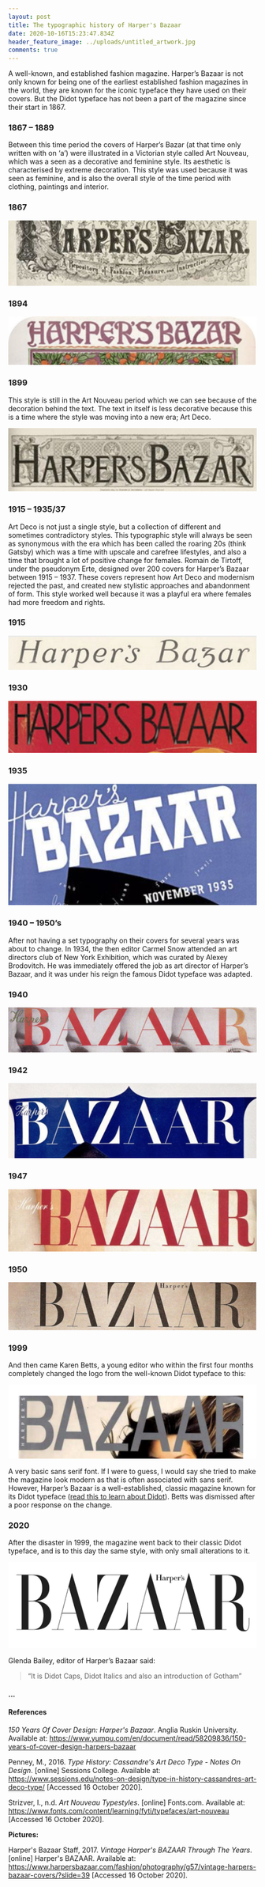 ```yaml
---
layout: post
title: The typographic history of Harper's Bazaar
date: 2020-10-16T15:23:47.834Z
header_feature_image: ../uploads/untitled_artwork.jpg
comments: true
---
```

A well-known, and established fashion magazine. Harper’s Bazaar is not only known for being one of the earliest established fashion magazines in the world, they are known for the iconic typeface they have used on their covers. But the Didot typeface has not been a part of the magazine since their start in 1867.

### **1867 – 1889**

Between this time period the covers of Harper’s Bazar (at that time only written with on ‘a’) were illustrated in a Victorian style called Art Nouveau, which was a seen as a decorative and feminine style. Its aesthetic is characterised by extreme decoration. This style was used because it was seen as feminine, and is also the overall style of the time period with clothing, paintings and interior.

### **1867**

![](../uploads/1867.png)

### **1894**

![](../uploads/1894.png)

### **1899**

This style is still in the Art Nouveau period which we can see because of the decoration behind the text. The text in itself is less decorative because this is a time where the style was moving into a new era; Art Deco.

![](../uploads/1899.png)

### **1915 – 1935/37**

Art Deco is not just a single style, but a collection of different and sometimes contradictory styles. This typographic style will always be seen as synonymous with the era which has been called the roaring 20s (think Gatsby) which was a time with upscale and carefree lifestyles, and also a time that brought a lot of positive change for females. Romain de Tirtoff, under the pseudonym Erte, designed over 200 covers for Harper’s Bazaar between 1915 – 1937. These covers represent how Art Deco and modernism rejected the past, and created new stylistic approaches and abandonment of form. This style worked well because it was a playful era where females had more freedom and rights.

### **1915**

![](../uploads/1915.png)

### **1930**

![](../uploads/1930.png)

### **1935**

![](../uploads/1935.png)

### **1940 – 1950’s**

After not having a set typography on their covers for several years was about to change. In 1934, the then editor Carmel Snow attended an art directors club of New York Exhibition, which was curated by Alexey Brodovitch. He was immediately offered the job as art director of Harper’s Bazaar, and it was under his reign the famous Didot typeface was adapted.

### **1940**

![](../uploads/1940.png)

### **1942**

![](../uploads/1942.png)

### **1947**

![](../uploads/1947.png)

### **1950**

![](../uploads/1950.png)

### **1999**

And then came Karen Betts, a young editor who within the first four months completely changed the logo from the well-known Didot typeface to this:

![](../uploads/karen-betts.png)

A very basic sans serif font. If I were to guess, I would say she tried to make the magazine look modern as that is often associated with sans serif. However, Harper’s Bazaar is a well-established, classic magazine known for its Didot typeface ([read this to learn about Didot](https://fashionable-letters.netlify.app/2020/10/10/didone-the-ultimate-fashion-typography/)). Betts was dismissed after a poor response on the change.

### **2020**

After the disaster in 1999, the magazine went back to their classic Didot typeface, and is to this day the same style, with only small alterations to it.

![](../uploads/1200px-harper-s_bazaar_logo.jpg)

Glenda Bailey, editor of Harper’s Bazaar said:

> “It is Didot Caps, Didot Italics and also an introduction of Gotham”

#### ...

#### References

*150 Years Of Cover Design: Harper's Bazaar*. Anglia Ruskin University. Available at: <https://www.yumpu.com/en/document/read/58209836/150-years-of-cover-design-harpers-bazaar>

Penney, M., 2016. *Type History: Cassandre's Art Deco Type - Notes On Design*. \[online] Sessions College. Available at: <https://www.sessions.edu/notes-on-design/type-in-history-cassandres-art-deco-type/> \[Accessed 16 October 2020].

Strizver, I., n.d. *Art Nouveau Typestyles*. \[online] Fonts.com. Available at: <https://www.fonts.com/content/learning/fyti/typefaces/art-nouveau> \[Accessed 16 October 2020].

**Pictures:**

Harper's Bazaar Staff, 2017. *Vintage Harper's BAZAAR Through The Years*. \[online] Harper's BAZAAR. Available at: <https://www.harpersbazaar.com/fashion/photography/g57/vintage-harpers-bazaar-covers/?slide=39> \[Accessed 16 October 2020].